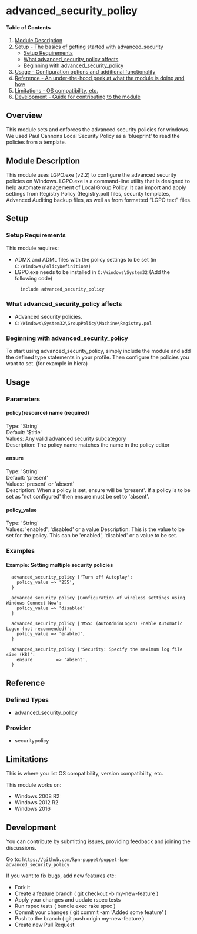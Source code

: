# advanced_security_policy

#### Table of Contents

1. [Module Description](#module-description)
1. [Setup - The basics of getting started with advanced_security](#setup)
    * [Setup Requirements](#setup-requirements)
    * [What advanced_security_policy affects](#what-advanced_security_policy-affects)
    * [Beginning with advanced_security_policy](#beginning-with-advanced_security_policy)
1. [Usage - Configuration options and additional functionality](#usage)
1. [Reference - An under-the-hood peek at what the module is doing and how](#reference)
1. [Limitations - OS compatibility, etc.](#limitations)
1. [Development - Guide for contributing to the module](#development)

## Overview
This module sets and enforces the advanced security policies for windows.
We used Paul Cannons Local Security Policy as a 'blueprint' to read the policies from a template.

## Module Description
This module uses LGPO.exe (v2.2) to configure the advanced security policies on Windows. 
LGPO.exe is a command-line utility that is designed to help automate management of
Local Group Policy. It can import and apply settings from Registry Policy (Registry.pol)
files, security templates, Advanced Auditing backup files, as well as from formatted
“LGPO text” files.

## Setup

### Setup Requirements

This module requires:
- ADMX and ADML files with the policy settings to be set (in `C:\Windows\PolicyDefinitions`)
- LGPO.exe needs to be installed in `C:\Windows\System32` (Add the following code)
  ```puppet
    include advanced_security_policy
  ```

### What advanced_security_policy affects
- Advanced security policies.
- `C:\Windows\System32\GroupPolicy\Machine\Registry.pol`

### Beginning with advanced_security_policy
To start using advanced_security_policy, 
simply include the module and add the defined type statements in your profile.
Then configure the policies you want to set. (for example in hiera)

## Usage

### Parameters

#### policy(resource) name (required)
Type: 'String'  
Default: '$title'  
Values: Any valid advanced security subcategory  
Description: The policy name matches the name in the policy editor

#### ensure
Type: 'String'  
Default: 'present'  
Values: 'present' or 'absent'  
Description: When a policy is set, ensure will be 'present'. If a policy is to be set as 'not configured' then ensure must be set to 'absent'.  
#### policy_value
Type: 'String'  
Values: 'enabled', 'disabled' or a value
Description: This is the value to be set for the policy. This can be 'enabled', 'disabled' or a value to be set.

### Examples

#### Example: Setting multiple security policies
```puppet
  advanced_security_policy {'Turn off Autoplay':
    policy_value => '255',
  }

  advanced_security_policy {Configuration of wireless settings using Windows Connect Now':
    policy_value => 'disabled'
  }

  advanced_security_policy {'MSS: (AutoAdminLogon) Enable Automatic Logon (not recommended)':
    policy_value => 'enabled',
  }

  advanced_security_policy {'Security: Specify the maximum log file size (KB)':
    ensure         => 'absent',
  }
```

## Reference

### Defined Types

- advanced_security_policy

### Provider
- securitypolicy


## Limitations
This is where you list OS compatibility, version compatibility, etc.

This module works on:

- Windows 2008 R2
- Windows 2012 R2
- Windows 2016

## Development

You can contribute by submitting issues, providing feedback and joining the discussions.

Go to: `https://github.com/kpn-puppet/puppet-kpn-advanced_security_policy`

If you want to fix bugs, add new features etc:
- Fork it
- Create a feature branch ( git checkout -b my-new-feature )
- Apply your changes and update rspec tests
- Run rspec tests ( bundle exec rake spec )
- Commit your changes ( git commit -am 'Added some feature' )
- Push to the branch ( git push origin my-new-feature )
- Create new Pull Request

